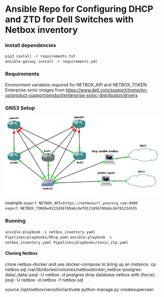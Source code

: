 Ansible Repo for Configuring DHCP and ZTD for Dell Switches with Netbox inventory
===============================================

### Install dependencies


`pip3 install -r requirements.txt`  
`ansible-galaxy install -r requirements.yml`

### Requirements

Environment variables required for NETBOX_API and NETBOX_TOKEN.
Enterprise sonic images from https://www.dell.com/support/home/en-us/product-support/product/enterprise-sonic-distribution/drivers

### GNS3 Setup
![ GNS3 Setup](docs/GNS3_visual.PNG "how to setup gns3 environment")

example
`export NETBOX_API=https://netboxurl.yourorg.com:8000`  
`export NETBOX_TOKEN=0123456789abcdef0123456789abcdef01234555`  

### Running 
`ansible-playbook -i netbox_inventory.yaml Pipelines/playbooks/dhcp.yaml`
`ansible-playbook -i netbox_inventory.yaml Pipelines/playbooks/sonic_ztp.yaml`


#### Cloning Netbox
clone netbox-docker and use docker-compose to bring up an instance.
cp netbox.sql /var/lib/docker/volumes/netboxdocker_netbox-postgres-data/_data/
psql -U netbox -d postgres
drop database netbox with (force);
psql -U netbox -d netbox -f netbox.sql

source /opt/netbox/venv/bin/activate
python manage.py createsuperuser
